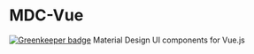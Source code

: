 # MDC-Vue

[![Greenkeeper badge](https://badges.greenkeeper.io/yeliex/mdc-vue.svg)](https://greenkeeper.io/)
Material Design UI components for Vue.js
